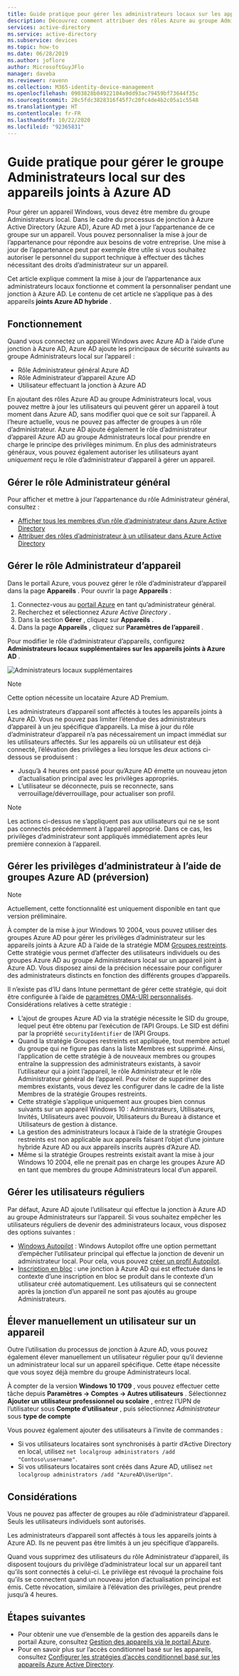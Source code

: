 ```yaml
---
title: Guide pratique pour gérer les administrateurs locaux sur les appareils joints à Azure AD
description: Découvrez comment attribuer des rôles Azure au groupe Administrateurs local d’un appareil Windows.
services: active-directory
ms.service: active-directory
ms.subservice: devices
ms.topic: how-to
ms.date: 06/28/2019
ms.author: joflore
author: MicrosoftGuyJFlo
manager: daveba
ms.reviewer: ravenn
ms.collection: M365-identity-device-management
ms.openlocfilehash: 0903828b04922104a9dd93ac79459bf73644f35c
ms.sourcegitcommit: 28c5fdc3828316f45f7c20fc4de4b2c05a1c5548
ms.translationtype: HT
ms.contentlocale: fr-FR
ms.lasthandoff: 10/22/2020
ms.locfileid: "92365831"
---
```

# <a name="how-to-manage-the-local-administrators-group-on-azure-ad-joined-devices"></a>Guide pratique pour gérer le groupe Administrateurs local sur des appareils joints à Azure AD

Pour gérer un appareil Windows, vous devez être membre du groupe Administrateurs local. Dans le cadre du processus de jonction à Azure Active Directory (Azure AD), Azure AD met à jour l’appartenance de ce groupe sur un appareil. Vous pouvez personnaliser la mise à jour de l’appartenance pour répondre aux besoins de votre entreprise. Une mise à jour de l’appartenance peut par exemple être utile si vous souhaitez autoriser le personnel du support technique à effectuer des tâches nécessitant des droits d’administrateur sur un appareil.

Cet article explique comment la mise à jour de l’appartenance aux administrateurs locaux fonctionne et comment la personnaliser pendant une jonction à Azure AD. Le contenu de cet article ne s’applique pas à des appareils **joints Azure AD hybride** .

## <a name="how-it-works"></a>Fonctionnement

Quand vous connectez un appareil Windows avec Azure AD à l’aide d’une jonction à Azure AD, Azure AD ajoute les principaux de sécurité suivants au groupe Administrateurs local sur l’appareil :

- Rôle Administrateur général Azure AD
- Rôle Administrateur d’appareil Azure AD 
- Utilisateur effectuant la jonction à Azure AD   

En ajoutant des rôles Azure AD au groupe Administrateurs local, vous pouvez mettre à jour les utilisateurs qui peuvent gérer un appareil à tout moment dans Azure AD, sans modifier quoi que ce soit sur l’appareil. À l’heure actuelle, vous ne pouvez pas affecter de groupes à un rôle d’administrateur.
Azure AD ajoute également le rôle d’administrateur d’appareil Azure AD au groupe Administrateurs local pour prendre en charge le principe des privilèges minimum. En plus des administrateurs généraux, vous pouvez également autoriser les utilisateurs ayant *uniquement* reçu le rôle d’administrateur d’appareil à gérer un appareil. 

## <a name="manage-the-global-administrators-role"></a>Gérer le rôle Administrateur général

Pour afficher et mettre à jour l’appartenance du rôle Administrateur général, consultez :

- [Afficher tous les membres d’un rôle d’administrateur dans Azure Active Directory](../roles/manage-roles-portal.md)
- [Attribuer des rôles d’administrateur à un utilisateur dans Azure Active Directory](../fundamentals/active-directory-users-assign-role-azure-portal.md)


## <a name="manage-the-device-administrator-role"></a>Gérer le rôle Administrateur d’appareil 

Dans le portail Azure, vous pouvez gérer le rôle d’administrateur d’appareil dans la page **Appareils** . Pour ouvrir la page **Appareils** :

1. Connectez-vous au [portail Azure](https://portal.azure.com) en tant qu’administrateur général.
1. Recherchez et sélectionnez *Azure Active Directory* .
1. Dans la section **Gérer** , cliquez sur **Appareils** .
1. Dans la page **Appareils** , cliquez sur **Paramètres de l’appareil** .

Pour modifier le rôle d’administrateur d’appareils, configurez **Administrateurs locaux supplémentaires sur les appareils joints à Azure AD** .  

![Administrateurs locaux supplémentaires](./media/assign-local-admin/10.png)

>[!NOTE]
> Cette option nécessite un locataire Azure AD Premium. 

Les administrateurs d’appareil sont affectés à toutes les appareils joints à Azure AD. Vous ne pouvez pas limiter l’étendue des administrateurs d’appareil à un jeu spécifique d’appareils. La mise à jour du rôle d’administrateur d’appareil n’a pas nécessairement un impact immédiat sur les utilisateurs affectés. Sur les appareils où un utilisateur est déjà connecté, l’élévation des privilèges a lieu lorsque les *deux* actions ci-dessous se produisent :

- Jusqu’à 4 heures ont passé pour qu’Azure AD émette un nouveau jeton d’actualisation principal avec les privilèges appropriés. 
- L’utilisateur se déconnecte, puis se reconnecte, sans verrouillage/déverrouillage, pour actualiser son profil.

>[!NOTE]
> Les actions ci-dessus ne s’appliquent pas aux utilisateurs qui ne se sont pas connectés précédemment à l’appareil approprié. Dans ce cas, les privilèges d’administrateur sont appliqués immédiatement après leur première connexion à l’appareil. 

## <a name="manage-administrator-privileges-using-azure-ad-groups-preview"></a>Gérer les privilèges d’administrateur à l’aide de groupes Azure AD (préversion)

>[!NOTE]
> Actuellement, cette fonctionnalité est uniquement disponible en tant que version préliminaire.

À compter de la mise à jour Windows 10 2004, vous pouvez utiliser des groupes Azure AD pour gérer les privilèges d’administrateur sur les appareils joints à Azure AD à l’aide de la stratégie MDM [Groupes restreints](/windows/client-management/mdm/policy-csp-restrictedgroups). Cette stratégie vous permet d’affecter des utilisateurs individuels ou des groupes Azure AD au groupe Administrateurs local sur un appareil joint à Azure AD. Vous disposez ainsi de la précision nécessaire pour configurer des administrateurs distincts en fonction des différents groupes d’appareils. 

Il n’existe pas d’IU dans Intune permettant de gérer cette stratégie, qui doit être configurée à l’aide de [paramètres OMA-URI personnalisés](/mem/intune/configuration/custom-settings-windows-10). Considérations relatives à cette stratégie : 

- L’ajout de groupes Azure AD via la stratégie nécessite le SID du groupe, lequel peut être obtenu par l’exécution de l’API Groups. Le SID est défini par la propriété `securityIdentifier` de l’API Groups.
- Quand la stratégie Groupes restreints est appliquée, tout membre actuel du groupe qui ne figure pas dans la liste Membres est supprimé. Ainsi, l’application de cette stratégie à de nouveaux membres ou groupes entraîne la suppression des administrateurs existants, à savoir l’utilisateur qui a joint l’appareil, le rôle Administrateur et le rôle Administrateur général de l’appareil. Pour éviter de supprimer des membres existants, vous devez les configurer dans le cadre de la liste Membres de la stratégie Groupes restreints. 
- Cette stratégie s’applique uniquement aux groupes bien connus suivants sur un appareil Windows 10 : Administrateurs, Utilisateurs, Invités, Utilisateurs avec pouvoir, Utilisateurs du Bureau à distance et Utilisateurs de gestion à distance. 
- La gestion des administrateurs locaux à l’aide de la stratégie Groupes restreints est non applicable aux appareils faisant l’objet d’une jointure hybride Azure AD ou aux appareils inscrits auprès d’Azure AD.
- Même si la stratégie Groupes restreints existait avant la mise à jour Windows 10 2004, elle ne prenait pas en charge les groupes Azure AD en tant que membres du groupe Administrateurs local d’un appareil. 

## <a name="manage-regular-users"></a>Gérer les utilisateurs réguliers

Par défaut, Azure AD ajoute l’utilisateur qui effectue la jonction à Azure AD au groupe Administrateurs sur l’appareil. Si vous souhaitez empêcher les utilisateurs réguliers de devenir des administrateurs locaux, vous disposez des options suivantes :

- [Windows Autopilot](/windows/deployment/windows-autopilot/windows-10-autopilot) : Windows Autopilot offre une option permettant d’empêcher l’utilisateur principal qui effectue la jonction de devenir un administrateur local. Pour cela, vous pouvez [créer un profil Autopilot](/intune/enrollment-autopilot#create-an-autopilot-deployment-profile).
- [Inscription en bloc](/intune/windows-bulk-enroll) : une jonction à Azure AD qui est effectuée dans le contexte d’une inscription en bloc se produit dans le contexte d’un utilisateur créé automatiquement. Les utilisateurs qui se connectent après la jonction d’un appareil ne sont pas ajoutés au groupe Administrateurs.   

## <a name="manually-elevate-a-user-on-a-device"></a>Élever manuellement un utilisateur sur un appareil 

Outre l’utilisation du processus de jonction à Azure AD, vous pouvez également élever manuellement un utilisateur régulier pour qu’il devienne un administrateur local sur un appareil spécifique. Cette étape nécessite que vous soyez déjà membre du groupe Administrateurs local. 

À compter de la version **Windows 10 1709** , vous pouvez effectuer cette tâche depuis **Paramètres -> Comptes -> Autres utilisateurs** . Sélectionnez **Ajouter un utilisateur professionnel ou scolaire** , entrez l’UPN de l’utilisateur sous **Compte d’utilisateur** , puis sélectionnez *Administrateur* sous **type de compte**  
 
Vous pouvez également ajouter des utilisateurs à l’invite de commandes :

- Si vos utilisateurs locataires sont synchronisés à partir d’Active Directory en local, utilisez `net localgroup administrators /add "Contoso\username"`.
- Si vos utilisateurs locataires sont créés dans Azure AD, utilisez `net localgroup administrators /add "AzureAD\UserUpn"`.

## <a name="considerations"></a>Considérations 

Vous ne pouvez pas affecter de groupes au rôle d’administrateur d’appareil. Seuls les utilisateurs individuels sont autorisés.

Les administrateurs d’appareil sont affectés à tous les appareils joints à Azure AD. Ils ne peuvent pas être limités à un jeu spécifique d’appareils.

Quand vous supprimez des utilisateurs du rôle Administrateur d’appareil, ils disposent toujours du privilège d’administrateur local sur un appareil tant qu’ils sont connectés à celui-ci. Le privilège est révoqué la prochaine fois qu’ils se connectent quand un nouveau jeton d’actualisation principal est émis. Cette révocation, similaire à l’élévation des privilèges, peut prendre jusqu’à 4 heures.

## <a name="next-steps"></a>Étapes suivantes

- Pour obtenir une vue d’ensemble de la gestion des appareils dans le portail Azure, consultez [Gestion des appareils via le portail Azure](device-management-azure-portal.md).
- Pour en savoir plus sur l’accès conditionnel basé sur les appareils, consultez [Configurer les stratégies d’accès conditionnel basé sur les appareils Azure Active Directory](../conditional-access/require-managed-devices.md).
